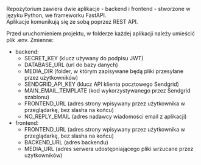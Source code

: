 Repozytorium zawiera dwie aplikacje - backend i frontend - stworzone w języku Python, we frameworku FastAPI.\
Aplikacje komunikują się ze sobą poprzez REST API. 

Przed uruchomieniem projektu, w folderze każdej aplikacji należy umieścić plik .env. Zmienne:
- backend:
  - SECRET_KEY (klucz używany do podpisu JWT)
  - DATABASE_URL (url do bazy danych)
  - MEDIA_DIR (folder, w którym zapisywane będą pliki przesyłane przez użytkowników)
  - SENDGRID_API_KEY (klucz API klienta pocztowego Sendgrid)
  - MAIN_EMAIL_TEMPLATE (kod wykorzystywanego przez Sendgrid szablonu)
  - FRONTEND_URL (adres strony wpisywany przez użytkownika w przeglądarkę, bez slasha na końcu)
  - NO_REPLY_EMAIL (adres nadawcy wiadomości email z aplikacji)
- frontend:
  - FRONTEND_URL (adres strony wpisywany przez użytkownika w przeglądarkę, bez slasha na końcu)
  - BACKEND_URL (adres backendu)
  - MEDIA_URL (adres serwera udostępniającego pliki wrzucane przez użytkowników)
